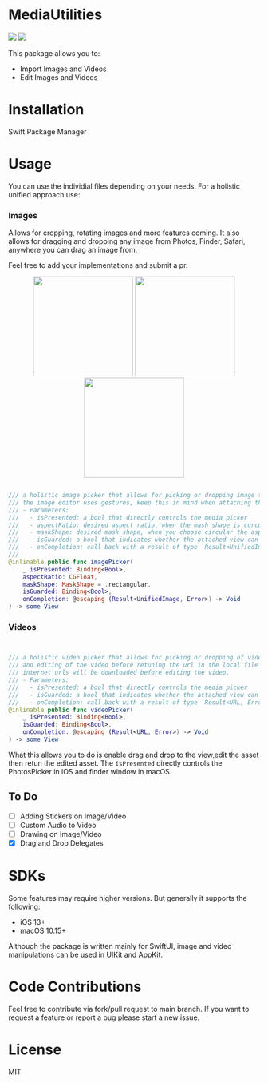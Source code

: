 # MediaUtilities

[![](https://img.shields.io/endpoint?url=https%3A%2F%2Fswiftpackageindex.com%2Fapi%2Fpackages%2Fiankoex%2Fmedia-utilities%2Fbadge%3Ftype%3Dswift-versions)](https://swiftpackageindex.com/iankoex/media-utilities)
[![](https://img.shields.io/endpoint?url=https%3A%2F%2Fswiftpackageindex.com%2Fapi%2Fpackages%2Fiankoex%2Fmedia-utilities%2Fbadge%3Ftype%3Dplatforms)](https://swiftpackageindex.com/iankoex/media-utilities)

This package allows you to:

- Import Images and Videos
- Edit Images and Videos

# Installation

Swift Package Manager

# Usage

You can use the individial files depending on your needs.
For a holistic unified approach use:

### Images

Allows for cropping, rotating images and more features coming. It also allows for dragging and dropping any image from Photos, Finder, Safari, anywhere you can drag an image from.

Feel free to add your implementations and submit a pr.


<p align="center">
  <img width="200" src="https://github.com/user-attachments/assets/be836617-e045-4155-a841-156a4425309e" >
  <img width="200" src="https://github.com/user-attachments/assets/1814a1bf-f32b-4462-b824-77561b1712ea" >
  <img width="200" src="https://github.com/user-attachments/assets/bd545e46-47cb-4a79-957e-b02fea6e20f4" >
</p>


```swift

/// a holistic image picker that allows for picking or dropping image to the attached view and editing the image before retuning the final image.
/// the image editor uses gestures, keep this in mind when attaching this modifier to a sheet, a scrollview or any view with gestures enabled
/// - Parameters:
///   - isPresented: a bool that directly controls the media picker
///   - aspectRatio: desired aspect ratio, when the mash shape is curcular this value is ignored in favour of 1
///   - maskShape: desired mask shape, when you choose circular the aspect ratio is automatically 1
///   - isGuarded: a bool that indicates whether the attached view can accept dropping of images
///   - onCompletion: call back with a result of type `Result<UnifiedImage, Error>`
///
@inlinable public func imagePicker(
    _ isPresented: Binding<Bool>,
    aspectRatio: CGFloat,
    maskShape: MaskShape = .rectangular,
    isGuarded: Binding<Bool>,
    onCompletion: @escaping (Result<UnifiedImage, Error>) -> Void
) -> some View

```


### Videos

```swift


/// a holistic video picker that allows for picking or dropping of videos or url with videos to the attached view
/// and editing of the video before retuning the url in the local file sytem.
/// internet urls will be downloaded before editing the video.
/// - Parameters:
///   - isPresented: a bool that directly controls the media picker
///   - isGuarded: a bool that indicates whether the attached view can accept dropping of url or video
///   - onCompletion: call back with a result of type `Result<URL, Error>`, the url is a local file url
@inlinable public func videoPicker(
    _ isPresented: Binding<Bool>,
    isGuarded: Binding<Bool>,
    onCompletion: @escaping (Result<URL, Error>) -> Void
) -> some View

```

What this allows you to do is enable drag and drop to the view,edit the asset then retun the edited asset.
The `isPresented` directly controls the PhotosPicker in iOS and finder window in macOS.

## To Do

- [ ] Adding Stickers on Image/Video
- [ ] Custom Audio to Video
- [ ] Drawing on Image/Video
- [x] Drag and Drop Delegates

# SDKs

Some features may require higher versions. But generally it supports the following:

- iOS 13+
- macOS 10.15+

Although the package is written mainly for SwiftUI, image and video manipulations can be used in UIKit and AppKit.

# Code Contributions

Feel free to contribute via fork/pull request to main branch. If you want to request a feature or report a bug please start a new issue.

# License

MIT
